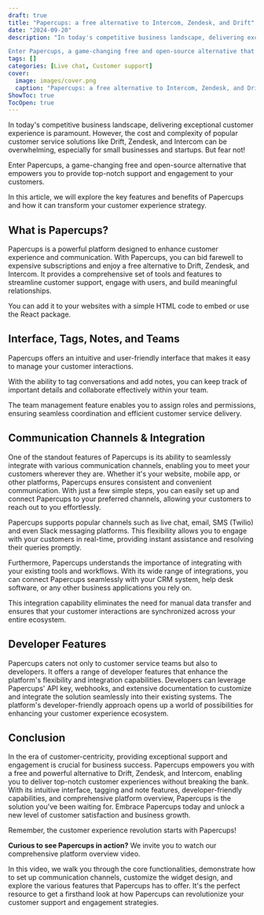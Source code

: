 ```yaml
---
draft: true
title: "Papercups: a free alternative to Intercom, Zendesk, and Drift"
date: "2024-09-20"
description: "In today's competitive business landscape, delivering exceptional customer experience is paramount. However, the cost and complexity of popular customer service solutions like Drift, Zendesk, and Intercom can be overwhelming, especially for small businesses and startups. But fear not!

Enter Papercups, a game-changing free and open-source alternative that empowers"
tags: []
categories: [Live chat, Customer support]
cover:
  image: images/cover.png
  caption: "Papercups: a free alternative to Intercom, Zendesk, and Drift"
ShowToc: true
TocOpen: true
---
```



In today's competitive business landscape, delivering exceptional customer experience is paramount. However, the cost and complexity of popular customer service solutions like Drift, Zendesk, and Intercom can be overwhelming, especially for small businesses and startups. But fear not! 

Enter Papercups, a game\-changing free and open\-source alternative that empowers you to provide top\-notch support and engagement to your customers. 

In this article, we will explore the key features and benefits of Papercups and how it can transform your customer experience strategy.

## What is Papercups?

 Papercups is a powerful platform designed to enhance customer experience and communication. With Papercups, you can bid farewell to expensive subscriptions and enjoy a free alternative to Drift, Zendesk, and Intercom. It provides a comprehensive set of tools and features to streamline customer support, engage with users, and build meaningful relationships.

You can add it to your websites with a simple HTML code to embed or use the React package.

## Interface, Tags, Notes, and Teams

Papercups offers an intuitive and user\-friendly interface that makes it easy to manage your customer interactions. 

With the ability to tag conversations and add notes, you can keep track of important details and collaborate effectively within your team. 

The team management feature enables you to assign roles and permissions, ensuring seamless coordination and efficient customer service delivery.

## Communication Channels \& Integration

One of the standout features of Papercups is its ability to seamlessly integrate with various communication channels, enabling you to meet your customers wherever they are. Whether it's your website, mobile app, or other platforms, Papercups ensures consistent and convenient communication. With just a few simple steps, you can easily set up and connect Papercups to your preferred channels, allowing your customers to reach out to you effortlessly.

Papercups supports popular channels such as live chat, email, SMS (Twilio) and even Slack messaging platforms. This flexibility allows you to engage with your customers in real\-time, providing instant assistance and resolving their queries promptly. 

Furthermore, Papercups understands the importance of integrating with your existing tools and workflows. With its wide range of integrations, you can connect Papercups seamlessly with your CRM system, help desk software, or any other business applications you rely on. 

This integration capability eliminates the need for manual data transfer and ensures that your customer interactions are synchronized across your entire ecosystem.

## Developer Features

Papercups caters not only to customer service teams but also to developers. It offers a range of developer features that enhance the platform's flexibility and integration capabilities. Developers can leverage Papercups' API key, webhooks, and extensive documentation to customize and integrate the solution seamlessly into their existing systems. The platform's developer\-friendly approach opens up a world of possibilities for enhancing your customer experience ecosystem.

## Conclusion

In the era of customer\-centricity, providing exceptional support and engagement is crucial for business success. Papercups empowers you with a free and powerful alternative to Drift, Zendesk, and Intercom, enabling you to deliver top\-notch customer experiences without breaking the bank. With its intuitive interface, tagging and note features, developer\-friendly capabilities, and comprehensive platform overview, Papercups is the solution you've been waiting for. Embrace Papercups today and unlock a new level of customer satisfaction and business growth.

Remember, the customer experience revolution starts with Papercups!

**Curious to see Papercups in action?** We invite you to watch our comprehensive platform overview video. 

In this video, we walk you through the core functionalities, demonstrate how to set up communication channels, customize the widget design, and explore the various features that Papercups has to offer. It's the perfect resource to get a firsthand look at how Papercups can revolutionize your customer support and engagement strategies.



